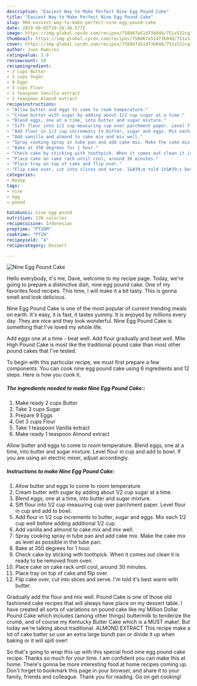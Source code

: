 ```yaml
---
description: "Easiest Way to Make Perfect Nine Egg Pound Cake"
title: "Easiest Way to Make Perfect Nine Egg Pound Cake"
slug: 904-easiest-way-to-make-perfect-nine-egg-pound-cake
date: 2019-08-05T19:26:36.577Z
image: https://img-global.cpcdn.com/recipes/758867a51d73b046/751x532cq70/nine-egg-pound-cake-recipe-main-photo.jpg
thumbnail: https://img-global.cpcdn.com/recipes/758867a51d73b046/751x532cq70/nine-egg-pound-cake-recipe-main-photo.jpg
cover: https://img-global.cpcdn.com/recipes/758867a51d73b046/751x532cq70/nine-egg-pound-cake-recipe-main-photo.jpg
author: Juan Ramirez
ratingvalue: 3.9
reviewcount: 10
recipeingredient:
- 2 cups Butter
- 3 cups Sugar
- 9 Eggs
- 3 cups Flour
- 1 teaspoon Vanilla extract
- 1 teaspoon Almond extract
recipeinstructions:
- "Allow butter and eggs to come to room temperature."
- "Cream butter with sugar by adding about 1/2 cup sugar at a time."
- "Blend eggs, one at a time, into butter and sugar mixture."
- "Sift flour into 1/2 cup measuring cup over parchment paper. Level flour in cup and add to bowl."
- "Add flour in 1/2 cup increments to butter, sugar and eggs. Mix each 1/2 cup well before adding additional 1/2 cup."
- "Add vanilla and almond to cake mix and mix well."
- "Spray cooking spray in tube pan and add cake mix. Make the cake mix as level as possible in the tube pan."
- "Bake at 350 degrees for 1 hour."
- "Check cake by sticking with toothpick. When it comes out clean it is ready to be removed from oven."
- "Place cake on cake rack until cool, around 30 minutes."
- "Place tray on top of cake and flip over."
- "Flip cake over, cut into slices and serve. I&#39;m told it&#39;s best warm with butter."
categories:
- Resep
tags:
- nine
- egg
- pound

katakunci: nine egg pound
nutrition: 139 calories
recipecuisine: Indonesian
preptime: "PT20M"
cooktime: "PT2H"
recipeyield: "4"
recipecategory: Dessert

---
```



![Nine Egg Pound Cake](https://img-global.cpcdn.com/recipes/758867a51d73b046/751x532cq70/nine-egg-pound-cake-recipe-main-photo.jpg)

Hello everybody, it's me, Dave, welcome to my recipe page. Today, we're going to prepare a distinctive dish, nine egg pound cake. One of my favorites food recipes. This time, I will make it a bit tasty. This is gonna smell and look delicious.

Nine Egg Pound Cake is one of the most popular of current trending meals on earth. It's easy, it is fast, it tastes yummy. It is enjoyed by millions every day. They are nice and they look wonderful. Nine Egg Pound Cake is something that I've loved my whole life.

Add eggs one at a time - beat well. Add flour gradually and beat well. Mile High Pound Cake is most like the traditional pound cake than most other pound cakes that I&#39;ve tested.


To begin with this particular recipe, we must first prepare a few components. You can cook nine egg pound cake using 6 ingredients and 12 steps. Here is how you cook it.

##### The ingredients needed to make Nine Egg Pound Cake::

1. Make ready 2 cups Butter
1. Take 3 cups Sugar
1. Prepare 9 Eggs
1. Get 3 cups Flour
1. Take 1 teaspoon Vanilla extract
1. Make ready 1 teaspoon Almond extract


Allow butter and eggs to come to room temperature. Blend eggs, one at a time, into butter and sugar mixture. Level flour in cup and add to bowl. If you are using an electric mixer, adjust accordingly. 

##### Instructions to make Nine Egg Pound Cake:

1. Allow butter and eggs to come to room temperature.
1. Cream butter with sugar by adding about 1/2 cup sugar at a time.
1. Blend eggs, one at a time, into butter and sugar mixture.
1. Sift flour into 1/2 cup measuring cup over parchment paper. Level flour in cup and add to bowl.
1. Add flour in 1/2 cup increments to butter, sugar and eggs. Mix each 1/2 cup well before adding additional 1/2 cup.
1. Add vanilla and almond to cake mix and mix well.
1. Spray cooking spray in tube pan and add cake mix. Make the cake mix as level as possible in the tube pan.
1. Bake at 350 degrees for 1 hour.
1. Check cake by sticking with toothpick. When it comes out clean it is ready to be removed from oven.
1. Place cake on cake rack until cool, around 30 minutes.
1. Place tray on top of cake and flip over.
1. Flip cake over, cut into slices and serve. I&#39;m told it&#39;s best warm with butter.


Gradually add the flour and mix well. Pound Cake is one of those old fashioned cake recipes that will always have place on my dessert table. I have created all sorts of variations on pound cake like my Million Dollar Pound Cake which includes (among other things) buttermilk to tenderize the crumb, and of course my Kentucky Butter Cake which is a MUST make!. But today we&#39;re talking about traditional. ALMOND EXTRACT This recipe make a lot of cake batter so use an extra large bundt pan or divide it up when baking or it will spill over! 

So that's going to wrap this up with this special food nine egg pound cake recipe. Thanks so much for your time. I am confident you can make this at home. There's gonna be more interesting food at home recipes coming up. Don't forget to bookmark this page in your browser, and share it to your family, friends and colleague. Thank you for reading. Go on get cooking!
